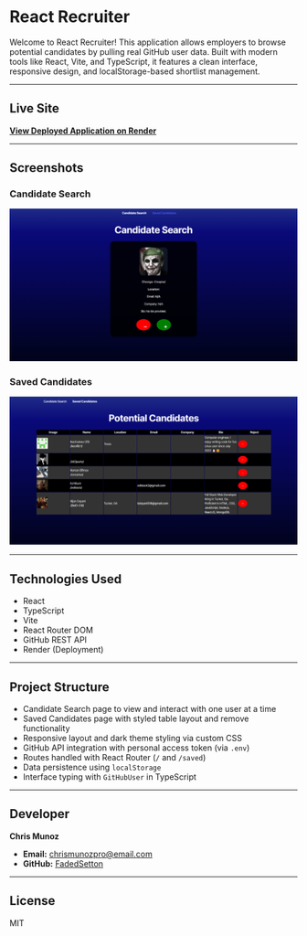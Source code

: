 #  React Recruiter

Welcome to React Recruiter! This application allows employers to browse potential candidates by pulling real GitHub user data. Built with modern tools like React, Vite, and TypeScript, it features a clean interface, responsive design, and localStorage-based shortlist management.

---

## Live Site

**[View Deployed Application on Render](https://react-recruiter.onrender.com/)**

---

##  Screenshots

### Candidate Search  
![Candidate Search](./src/assets/CandidateSearch.png)

### Saved Candidates  
![Saved Candidates](./src/assets/SavedCandidates.png)

---

##  Technologies Used

- React
- TypeScript
- Vite
- React Router DOM
- GitHub REST API
- Render (Deployment)

---

##  Project Structure

- Candidate Search page to view and interact with one user at a time
- Saved Candidates page with styled table layout and remove functionality
- Responsive layout and dark theme styling via custom CSS
- GitHub API integration with personal access token (via `.env`)
- Routes handled with React Router (`/` and `/saved`)
- Data persistence using `localStorage`
- Interface typing with `GitHubUser` in TypeScript

---

##  Developer

**Chris Munoz**

- **Email:** chrismunozpro@email.com  
- **GitHub:** [FadedSetton](https://github.com/FadedSetton)

---

##  License

MIT
